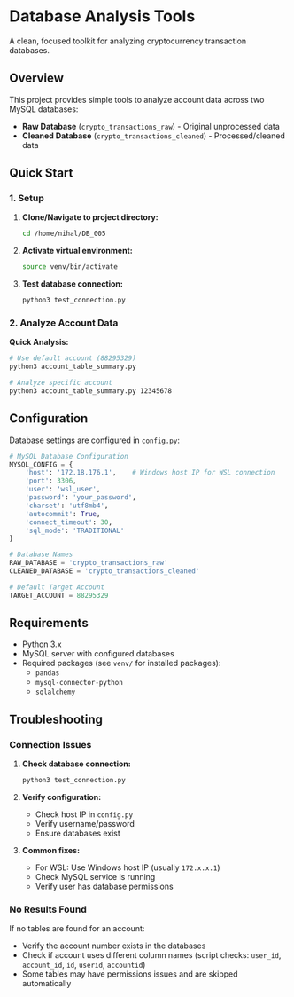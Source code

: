 # Database Analysis Tools

A clean, focused toolkit for analyzing cryptocurrency transaction databases.

## Overview

This project provides simple tools to analyze account data across two MySQL databases:
- **Raw Database** (`crypto_transactions_raw`) - Original unprocessed data
- **Cleaned Database** (`crypto_transactions_cleaned`) - Processed/cleaned data

## Quick Start

### 1. Setup

1. **Clone/Navigate to project directory:**
   ```bash
   cd /home/nihal/DB_005
   ```

2. **Activate virtual environment:**
   ```bash
   source venv/bin/activate
   ```

3. **Test database connection:**
   ```bash
   python3 test_connection.py
   ```

### 2. Analyze Account Data

**Quick Analysis:**
```bash
# Use default account (88295329)
python3 account_table_summary.py

# Analyze specific account
python3 account_table_summary.py 12345678
```

## Configuration

Database settings are configured in `config.py`:

```python
# MySQL Database Configuration
MYSQL_CONFIG = {
    'host': '172.18.176.1',    # Windows host IP for WSL connection
    'port': 3306,
    'user': 'wsl_user',
    'password': 'your_password',
    'charset': 'utf8mb4',
    'autocommit': True,
    'connect_timeout': 30,
    'sql_mode': 'TRADITIONAL'
}

# Database Names
RAW_DATABASE = 'crypto_transactions_raw'
CLEANED_DATABASE = 'crypto_transactions_cleaned'

# Default Target Account
TARGET_ACCOUNT = 88295329
```

## Requirements

- Python 3.x
- MySQL server with configured databases
- Required packages (see `venv/` for installed packages):
  - `pandas`
  - `mysql-connector-python`
  - `sqlalchemy`

## Troubleshooting

### Connection Issues
1. **Check database connection:**
   ```bash
   python3 test_connection.py
   ```

2. **Verify configuration:**
   - Check host IP in `config.py`
   - Verify username/password
   - Ensure databases exist

3. **Common fixes:**
   - For WSL: Use Windows host IP (usually `172.x.x.1`)
   - Check MySQL service is running
   - Verify user has database permissions

### No Results Found
If no tables are found for an account:
- Verify the account number exists in the databases
- Check if account uses different column names (script checks: `user_id`, `account_id`, `id`, `userid`, `accountid`)
- Some tables may have permissions issues and are skipped automatically
